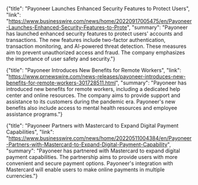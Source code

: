 {"title": "Payoneer Launches Enhanced Security Features to Protect Users", "link": "https://www.businesswire.com/news/home/20220917005475/en/Payoneer-Launches-Enhanced-Security-Features-to-Prote", "summary": "Payoneer has launched enhanced security features to protect users' accounts and transactions. The new features include two-factor authentication, transaction monitoring, and AI-powered threat detection. These measures aim to prevent unauthorized access and fraud. The company emphasizes the importance of user safety and security."}

{"title": "Payoneer Introduces New Benefits for Remote Workers", "link": "https://www.prnewswire.com/news-releases/payoneer-introduces-new-benefits-for-remote-workers-301728511.html", "summary": "Payoneer has introduced new benefits for remote workers, including a dedicated help center and online resources. The company aims to provide support and assistance to its customers during the pandemic era. Payoneer's new benefits also include access to mental health resources and employee assistance programs."}

{"title": "Payoneer Partners with Mastercard to Expand Digital Payment Capabilities", "link": "https://www.businesswire.com/news/home/20220511004384/en/Payoneer-Partners-with-Mastercard-to-Expand-Digital-Payment-Capability", "summary": "Payoneer has partnered with Mastercard to expand digital payment capabilities. The partnership aims to provide users with more convenient and secure payment options. Payoneer's integration with Mastercard will enable users to make online payments in multiple currencies."}